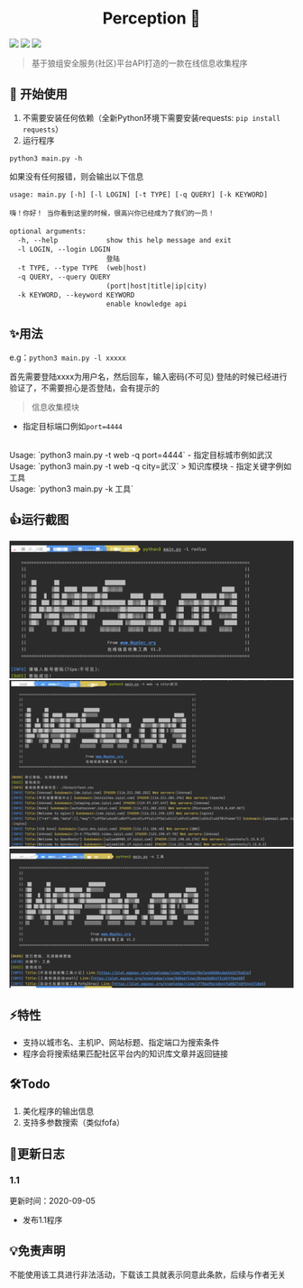 <h1 align="center">Perception 🚀</h1>

<p>
  <img src="https://img.shields.io/badge/Language-Python3.x-blue" />
  <img src="https://img.shields.io/badge/Version-1.1-blue" />
  <a href="https://plat.wgpsec.org">
    <img src="https://img.shields.io/badge/Dependence-WgpSec%20Plat-green" target="_blank" />
  </a>
</p>

> 基于狼组安全服务(社区)平台API打造的一款在线信息收集程序

## 🚀 开始使用
1. 不需要安装任何依赖（全新Python环境下需要安装requests: `pip install requests`）
2. 运行程序
```
python3 main.py -h 
```

如果没有任何报错，则会输出以下信息
```
usage: main.py [-h] [-l LOGIN] [-t TYPE] [-q QUERY] [-k KEYWORD]

嗨！你好！ 当你看到这里的时候，很高兴你已经成为了我们的一员！

optional arguments:
  -h, --help            show this help message and exit
  -l LOGIN, --login LOGIN
                        登陆
  -t TYPE, --type TYPE  (web|host)
  -q QUERY, --query QUERY
                        (port|host|title|ip|city)
  -k KEYWORD, --keyword KEYWORD
                        enable knowledge api

```


## ✨用法
e.g：`python3 main.py -l xxxxx`

首先需要登陆xxxx为用户名，然后回车，输入密码(不可见)
登陆的时候已经进行验证了，不需要担心是否登陆，会有提示的
> 信息收集模块
- 指定目标端口例如`port=4444`
<br/>
Usage: `python3 main.py -t web -q port=4444`
- 指定目标城市例如武汉
<br/>
Usage: `python3 main.py -t web -q  city=武汉`
> 知识库模块
- 指定关键字例如工具
<br/>
Usage: `python3 main.py -k 工具`

## 👍运行截图
![](./Image/screen-shot1.png)
![](./Image/screen-shot2.png)
![](./Image/screen-shot3.png)
## ⚡️特性

- 支持以城市名、主机IP、网站标题、指定端口为搜索条件
- 程序会将搜索结果匹配社区平台内的知识库文章并返回链接

## 🛠Todo

1. 美化程序的输出信息
2. 支持多参数搜索（类似fofa）

## 📝更新日志

### 1.1

更新时间：2020-09-05

 - 发布1.1程序

## 💡免责声明

不能使用该工具进行非法活动，下载该工具就表示同意此条款，后续与作者无关
